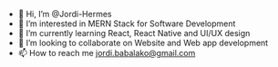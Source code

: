 - 👋 Hi, I’m @Jordi-Hermes
- 👀 I’m interested in MERN Stack for Software Development
- 🌱 I’m currently learning React, React Native and UI/UX design
- 💞️ I’m looking to collaborate on Website and Web app development
- 📫 How to reach me jordi.babalako@gmail.com

<!---
Jordy-Hermes/Jordy-Hermes is a ✨ special ✨ repository because its `README.md` (this file) appears on your GitHub profile.
You can click the Preview link to take a look at your changes.
--->
